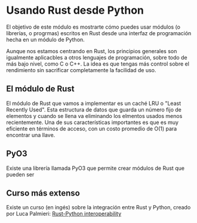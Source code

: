 # Usando Rust desde Python

El objetivo de este módulo es mostrarte cómo puedes usar módulos (o librerías, o progrmas) escritos
en Rust desde una interfaz de programación hecha en un módulo de Python.

Aunque nos estamos centrando en Rust, los principios generales son igualmente aplicacbles
a otros lenguajes de programación, sobre todo de más bajo nivel, como C o C++. La idea
es que tengas más control sobre el rendimiento sin sacrificar completamente la facilidad de uso.

## El módulo de Rust

El módulo de Rust que vamos a implementar es un caché LRU o "Least Recently Used".
Esta estructura de datos que guarda un número fijo de elementos y cuando se llena va
eliminando los elmentos usados menos recientemente. Una de sus características importantes
es que es muy eficiente en términos de acceso, con un costo promedio de O(1) para encontrar
una llave.

## PyO3

Existe una librería llamada PyO3 que permite crear módulos de Rust que pueden ser

## Curso más extenso

Existe un curso (en ingés) sobre la integración entre Rust y Python, creado por Luca Palmieri: [Rust-Python interoperability](https://rust-exercises.com/rust-python-interop/)
